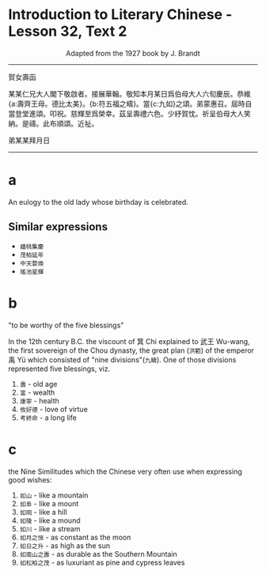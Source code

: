 # Introduction to Literary Chinese - Lesson 32, Text 2

<center>Adapted from the 1927 book by J. Brandt</center>

---

賀女壽函

某某仁兄大人閣下敬啟者。接展華翰。敬知本月某日爲伯母大人六旬慶辰。恭維{a:壽齊王母。德比太美}。{b:符五福之疇}。當{c:九如}之頌。弟蒙惠召。屆時自當登堂進頌。叩祝。慈輝至爲榮幸。茲呈壽禮六色。少紓賀忱。祈呈伯母大人笑納。是禱。此布順頌。近祉。

弟某某拜月日

---

# a

An eulogy to the old lady whose birthday is celebrated.

## Similar expressions

- `蟠桃集慶`
- `茂柏延年`
- `中天婺煥`
- `瑤池星輝`

# b

"to be worthy of the five blessings"

In the 12th century B.C. the viscount of 箕 Chi explained to 武王 Wu-wang, the first sovereign of the Chou dynasty, the great plan (`洪範`) of the emperor 禹 Yü which consisted of "nine divisions"(`九疇`). One of those divisions represented five blessings, viz.

1. `壽` - old age
2. `富` - wealth
3. `康寧` - health
4. `攸好德` - love of virtue
5. `考終命` - a long life

# c

the Nine Similitudes which the Chinese very often use when expressing good wishes:

1. `如山` - like a mountain
2. `如阜` - like a mount
3. `如岡` - like a hill
4. `如陵` - like a mound
5. `如川` - like a stream
6. `如月之恒` - as constant as the moon
7. `如日之升` - as high as the sun
8. `如南山之壽` - as durable as the Southern Mountain
9. `如松柏之茂` - as luxuriant as pine and cypress leaves

